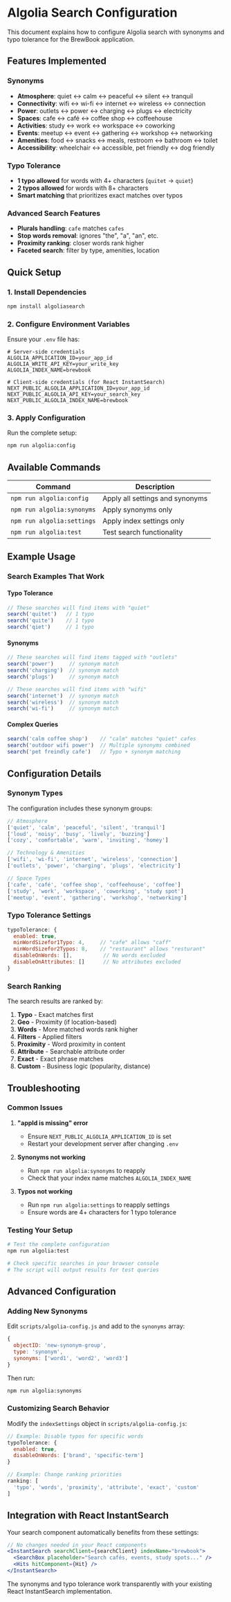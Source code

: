 # Algolia Search Configuration

This document explains how to configure Algolia search with synonyms and typo tolerance for the BrewBook application.

## Features Implemented

### Synonyms
- **Atmosphere**: quiet ↔ calm ↔ peaceful ↔ silent ↔ tranquil
- **Connectivity**: wifi ↔ wi-fi ↔ internet ↔ wireless ↔ connection
- **Power**: outlets ↔ power ↔ charging ↔ plugs ↔ electricity
- **Spaces**: cafe ↔ café ↔ coffee shop ↔ coffeehouse
- **Activities**: study ↔ work ↔ workspace ↔ coworking
- **Events**: meetup ↔ event ↔ gathering ↔ workshop ↔ networking
- **Amenities**: food ↔ snacks ↔ meals, restroom ↔ bathroom ↔ toilet
- **Accessibility**: wheelchair ↔ accessible, pet friendly ↔ dog friendly

### Typo Tolerance
- **1 typo allowed** for words with 4+ characters (`quitet` → `quiet`)
- **2 typos allowed** for words with 8+ characters
- **Smart matching** that prioritizes exact matches over typos

### Advanced Search Features
- **Plurals handling**: `cafe` matches `cafes`
- **Stop words removal**: ignores "the", "a", "an", etc.
- **Proximity ranking**: closer words rank higher
- **Faceted search**: filter by type, amenities, location

## Quick Setup

### 1. Install Dependencies
```bash
npm install algoliasearch
```

### 2. Configure Environment Variables
Ensure your `.env` file has:
```env
# Server-side credentials
ALGOLIA_APPLICATION_ID=your_app_id
ALGOLIA_WRITE_API_KEY=your_write_key
ALGOLIA_INDEX_NAME=brewbook

# Client-side credentials (for React InstantSearch)
NEXT_PUBLIC_ALGOLIA_APPLICATION_ID=your_app_id
NEXT_PUBLIC_ALGOLIA_API_KEY=your_search_key
NEXT_PUBLIC_ALGOLIA_INDEX_NAME=brewbook
```

### 3. Apply Configuration
Run the complete setup:
```bash
npm run algolia:config
```

## Available Commands

| Command | Description |
|---------|-------------|
| `npm run algolia:config` | Apply all settings and synonyms |
| `npm run algolia:synonyms` | Apply synonyms only |
| `npm run algolia:settings` | Apply index settings only |
| `npm run algolia:test` | Test search functionality |

## Example Usage

### Search Examples That Work

#### Typo Tolerance
```javascript
// These searches will find items with "quiet"
search('quitet')   // 1 typo
search('quite')    // 1 typo
search('qiet')     // 1 typo
```

#### Synonyms
```javascript
// These searches will find items tagged with "outlets"
search('power')     // synonym match
search('charging')  // synonym match
search('plugs')     // synonym match

// These searches will find items with "wifi"
search('internet')  // synonym match
search('wireless')  // synonym match
search('wi-fi')     // synonym match
```

#### Complex Queries
```javascript
search('calm coffee shop')    // "calm" matches "quiet" cafes
search('outdoor wifi power')  // Multiple synonyms combined
search('pet freindly cafe')   // Typo + synonym matching
```

## Configuration Details

### Synonym Types

The configuration includes these synonym groups:

```javascript
// Atmosphere
['quiet', 'calm', 'peaceful', 'silent', 'tranquil']
['loud', 'noisy', 'busy', 'lively', 'buzzing']
['cozy', 'comfortable', 'warm', 'inviting', 'homey']

// Technology & Amenities
['wifi', 'wi-fi', 'internet', 'wireless', 'connection']
['outlets', 'power', 'charging', 'plugs', 'electricity']

// Space Types
['cafe', 'café', 'coffee shop', 'coffeehouse', 'coffee']
['study', 'work', 'workspace', 'coworking', 'study spot']
['meetup', 'event', 'gathering', 'workshop', 'networking']
```

### Typo Tolerance Settings

```javascript
typoTolerance: {
  enabled: true,
  minWordSizefor1Typo: 4,     // "cafe" allows "caff"
  minWordSizefor2Typos: 8,    // "restaurant" allows "resturant"
  disableOnWords: [],          // No words excluded
  disableOnAttributes: []      // No attributes excluded
}
```

### Search Ranking

The search results are ranked by:

1. **Typo** - Exact matches first
2. **Geo** - Proximity (if location-based)
3. **Words** - More matched words rank higher
4. **Filters** - Applied filters
5. **Proximity** - Word proximity in content
6. **Attribute** - Searchable attribute order
7. **Exact** - Exact phrase matches
8. **Custom** - Business logic (popularity, distance)

## Troubleshooting

### Common Issues

1. **"appId is missing" error**
   - Ensure `NEXT_PUBLIC_ALGOLIA_APPLICATION_ID` is set
   - Restart your development server after changing `.env`

2. **Synonyms not working**
   - Run `npm run algolia:synonyms` to reapply
   - Check that your index name matches `ALGOLIA_INDEX_NAME`

3. **Typos not working**
   - Run `npm run algolia:settings` to reapply settings
   - Ensure words are 4+ characters for 1 typo tolerance

### Testing Your Setup

```bash
# Test the complete configuration
npm run algolia:test

# Check specific searches in your browser console
# The script will output results for test queries
```

## Advanced Configuration

### Adding New Synonyms

Edit `scripts/algolia-config.js` and add to the `synonyms` array:

```javascript
{
  objectID: 'new-synonym-group',
  type: 'synonym',
  synonyms: ['word1', 'word2', 'word3']
}
```

Then run:
```bash
npm run algolia:synonyms
```

### Customizing Search Behavior

Modify the `indexSettings` object in `scripts/algolia-config.js`:

```javascript
// Example: Disable typos for specific words
typoTolerance: {
  enabled: true,
  disableOnWords: ['brand', 'specific-term']
}

// Example: Change ranking priorities
ranking: [
  'typo', 'words', 'proximity', 'attribute', 'exact', 'custom'
]
```

## Integration with React InstantSearch

Your search component automatically benefits from these settings:

```jsx
// No changes needed in your React components
<InstantSearch searchClient={searchClient} indexName="brewbook">
  <SearchBox placeholder="Search cafés, events, study spots..." />
  <Hits hitComponent={Hit} />
</InstantSearch>
```

The synonyms and typo tolerance work transparently with your existing React InstantSearch implementation.